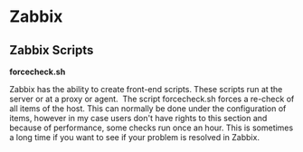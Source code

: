 # Zabbix
## Zabbix Scripts

__forcecheck.sh__

Zabbix has the ability to create front-end scripts. These scripts run at the server or at a proxy or agent. 
The script forcecheck.sh forces a re-check of all items of the host. This can normally be done under the configuration of items, however in my case users don't have rights to this section and because of performance, some checks run once an hour. This is sometimes a long time if you want to see if your problem is resolved in Zabbix.
